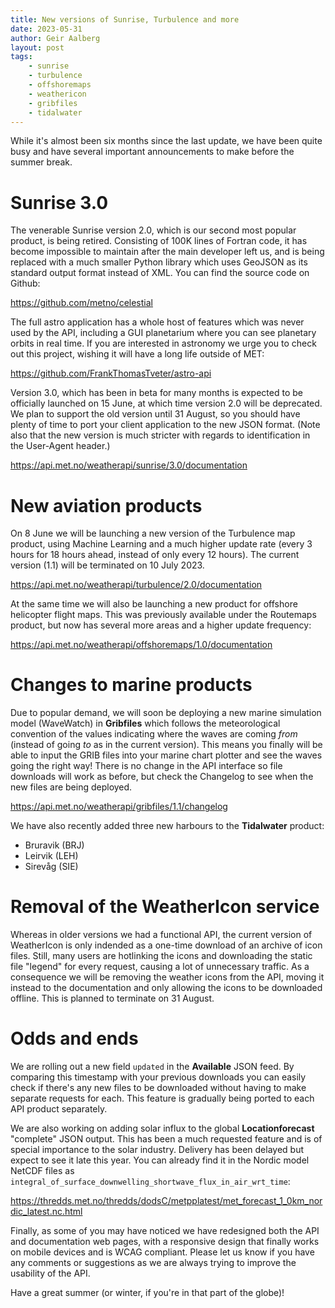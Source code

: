 ```yaml
---
title: New versions of Sunrise, Turbulence and more
date: 2023-05-31
author: Geir Aalberg
layout: post
tags:
    - sunrise
    - turbulence
    - offshoremaps
    - weathericon
    - gribfiles
    - tidalwater
---
```


While it's almost been six months since the last update, we have been quite busy
and have several important announcements to make before the summer break.

Sunrise 3.0
===========

The venerable Sunrise version 2.0, which is our second most popular product, is
being retired. Consisting of 100K lines of Fortran code, it has become
impossible to maintain after the main developer left us, and is being replaced
with a much smaller Python library which uses GeoJSON as its standard output
format instead of XML. You can find the source code on Github:

<https://github.com/metno/celestial>

The full astro application has a whole host of features which was never used by
the API, including a GUI planetarium where you can see planetary orbits in real
time. If you are interested in astronomy we urge you to check out this project,
wishing it will have a long life outside of MET:

<https://github.com/FrankThomasTveter/astro-api>

Version 3.0, which has been in beta for many months is expected to be officially
launched on 15 June, at which time version 2.0 will be deprecated. We plan to
support the old version until 31 August, so you should have plenty of time to
port your client application to the new JSON format. (Note also that the new
version is much stricter with regards to identification in the User-Agent
header.)

<https://api.met.no/weatherapi/sunrise/3.0/documentation>

New aviation products
======================

On 8 June we will be launching a new version of the Turbulence map product,
using Machine Learning and a much higher update rate (every 3 hours for 18 hours
ahead, instead of only every 12 hours). The current version (1.1) will be
terminated on 10 July 2023.

<https://api.met.no/weatherapi/turbulence/2.0/documentation>

At the same time we will also be launching a new product for offshore helicopter
flight maps. This was previously available under the Routemaps product, but now
has several more areas and a higher update frequency:

<https://api.met.no/weatherapi/offshoremaps/1.0/documentation>

Changes to marine products
==========================

Due to popular demand, we will soon be deploying a new marine simulation model
(WaveWatch) in **Gribfiles** which follows the meteorological convention of the
values indicating where the waves are coming *from* (instead of going *to* as in
the current version). This means you finally will be able to input the GRIB
files into your marine chart plotter and see the waves going the right way!
There is no change in the API interface so file downloads will work as before,
but check the Changelog to see when the new files are being deployed.

<https://api.met.no/weatherapi/gribfiles/1.1/changelog>

We have also recently added three new harbours to the **Tidalwater** product:

- Bruravik (BRJ)
- Leirvik (LEH)
- Sirevåg (SIE)

Removal of the WeatherIcon service
==================================

Whereas in older versions we had a functional API, the current version of
WeatherIcon is only indended as a one-time download of an archive of icon files.
Still, many users are hotlinking the icons and downloading the static file
"legend" for every request, causing a lot of unnecessary traffic. As a
consequence we will be removing the weather icons from the API, moving it
instead to the documentation and only allowing the icons to be downloaded
offline. This is planned to terminate on 31 August.

Odds and ends
=============

We are rolling out a new field `updated` in the **Available** JSON feed. By
comparing this timestamp with your previous downloads you can easily check if
there's any new files to be downloaded without having to make separate requests
for each. This feature is gradually being ported to each API product separately.

We are also working on adding solar influx to the global **Locationforecast**
"complete" JSON output. This has been a much requested feature and is of special
importance to the solar industry. Delivery has been delayed but expect to see it
late this year. You can already find it in the Nordic model NetCDF files as
`integral_of_surface_downwelling_shortwave_flux_in_air_wrt_time`:

<https://thredds.met.no/thredds/dodsC/metpplatest/met_forecast_1_0km_nordic_latest.nc.html>

Finally, as some of you may have noticed we have redesigned both the API and
documentation web pages, with a responsive design that finally works on mobile
devices and is WCAG compliant. Please let us know if you have any comments or
suggestions as we are always trying to improve the usability of the API.

Have a great summer (or winter, if you're in that part of the globe)!
